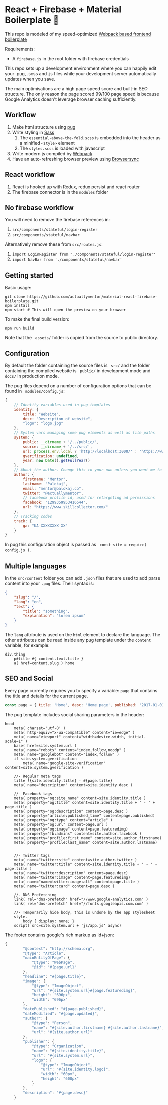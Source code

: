 # React + Firebase + Material Boilerplate 🎉

This repo is modeled of my speed-optimized [Webpack based frontend boilerplate]( https://github.com/actuallymentor/webpack-frontend-only )

Requirements:

- A `firebase.js` in the root folder with firebase credentials

This repo sets up a development environment where you can happily edit your .pug, .scss and .js files while your development server automatically updates when you save.

The main optimisations are a high page speed score and built-in SEO structure. The only reason the page scored 99/100 page speed is because Google Analytics doesn't leverage browser caching sufficiently.

## Workflow

1. Make html structure using [ pug ]( https://github.com/pugjs )
2. Write styling in [ Sass ]( https://github.com/sass/sass )
    1. The `essential-above-the-fold.scss` is embedded into the header as a minified `<style>` element
    1. The `styles.scss` is loaded with javascript
3. Write modern js compiled by [ Webpack ]( https://github.com/webpack )
4. Have an auto-refreshing browser preview using [ Browsersync ]( https://github.com/BrowserSync/browser-sync )

## React workflow

1. React is hooked up with Redux, redux persist and react router
2. The firebase connector is in the `modules` folder

## No firebase workflow

You will need to remove the firebase references in:

1. `src/components/stateful/login-register`
2. `src/components/stateful/navbar`

Alternatively remove these from `src/routes.js`:

1. `import LoginRegister from './components/stateful/login-register'`
2. `import NavBar from './components/stateful/navbar'`


## Getting started

Basic usage:

```shell
git clone https://github.com/actuallymentor/material-react-firebase-boilerplate.git
npm install
npm start # This will open the preview on your browser
```

To make the final build version:

```shell
npm run build
```

Note that the ``` assets/``` folder is copied from the source to public directory.

## Configuration

By default the folder containing the source files is ``` src/``` and the folder containing the compiled website is ``` public/``` in development mode and ```docs/``` in production mode.

The pug files depend on a number of configuration options that can be found in ``` modules/config.js```:

```js
{
    // Identity variables used in pug templates
    identity: {
        title: "Website",
        desc: "Description of website",
        "logo": "logo.jpg"
    },
    // System vars managing some pug elements as well as file paths
    system: {
        public: __dirname + '/../public/',
        source: __dirname + '/../src/',
        url: process.env.local ? 'http://localhost:3000/' : 'https://www.liveurl.com',
        gverification: undefined,
        year: new Date().getFullYear()
    },
    // About the author. Change this to your own unless you went me to get credit for your page of course... <3
    author: {
        firstname: "Mentor",
        lastname: "Palokaj",
        email: "mentor@palokaj.co",
        twitter: "@actuallymentor",
        // facebook profile id, used for retargeting ad permissions
        facebook: "1299359953416544",
        url: "https://www.skillcollector.com/"
    },
    // Tracking codes
    track: {
        ga: "UA-XXXXXXXX-XX"
    }
}
```

In pug this configuration object is passed as ``` const site = require( config.js )```.

## Multiple languages

In the `src/content` folder you can add `.json` files that are used to add parse content into your `.pug` files. Their syntax is:

```json
{
    "slug": "/",
    "lang": "en",
    "text": {
        "title": "something",
        "explanation": "lorem ipsum"
    }
}
```

The `lang` attribute is used on the `html` element to declare the language. The other attributes can be read inside any pug template under the `content` variable, for example:

```pug
div.thing
    p#title #{ content.text.title }
    a( href=content.slug ) home
```

## SEO and Social

Every page currently requires you to specify a variable: ```page``` that contains the title and details for the current page. 

```js
const page = { title: 'Home', desc: 'Home page', published: '2017-01-01', url: '/', featuredimg: '/image.jpg' }
```

The pug template includes social sharing parameters in the header:

```pug
head
    meta( charset='utf-8' )
    meta( http-equiv="x-ua-compatible" content="ie=edge" )
    meta( name="viewport" content="width=device-width, initial-scale=1" )
    base( href=site.system.url )
    meta( name="robots" content="index,follow,noodp" )
    meta( name="googlebot" content="index,follow" )
    if site.system.gverification
        meta( name="google-site-verification" content=site.system.gverification )

    //- Regular meta tags
    title !{site.identity.title} - #{page.title}
    meta( name="description" content=site.identity.desc )

    //- Facebook tags
    meta( property="og:site_name" content=site.identity.title )
    meta( property="og:title" content=site.identity.title + ' - ' + page.title )
    meta( property="og:description" content=page.desc )
    meta( property="article:published_time" content=page.published)
    meta( property="og:type" content="article" )
    meta( property="og:url" content=page.url )
    meta( property="og:image" content=page.featuredimg)
    meta( property="fb:admins" content=site.author.facebook )
    meta( property="profile:first_name" content=site.author.firstname)
    meta( property="profile:last_name" content=site.author.lastname)


    //- Twitter tags
    meta( name="twitter:site" content=site.author.twitter )
    meta( name="twitter:title" content=site.identity.title + ' - ' + page.title )
    meta( name="twitter:description" content=page.desc)
    meta( name="twitter:image" content=page.featuredimg)
    meta( name="name=twitter:image:alt" content=page.title )
    meta( name="twitter:card" content=page.desc )

    //- DNS Prefetching
    link( rel="dns-prefetch" href="//www.google-analytics.com" )
    link( rel="dns-prefetch" href="//fonts.googleapis.com.com" )

    //- Temporarily hide body, this is undone by the app stylesheet
    style.
        body { display: none; }
    script( src=site.system.url + 'js/app.js' async)
```

The footer contains google's rich markup as ld+json:

```js
{
        "@context": "http://schema.org",
        "@type": "Article",
        "mainEntityOfPage": {
            "@type": "WebPage",
            "@id": "#{page.url}"
        },
        "headline": "#{page.title}",
        "image": {
            "@type": "ImageObject",
            "url": "#{site.system.url}#{page.featuredimg}",
            "height": "696px",
            "width": "696px"
        },
        "datePublished": "#{page.published}",
        "dateModified": "#{page.updated}",
        "author": {
            "@type": "Person",
            "name": "#{site.author.firstname} #{site.author.lastname}",
            "url": "#{site.author.url}"
        },
        "publisher": {
            "@type": "Organization",
            "name": "#{site.identity.title}",
            "url": "#{site.system.url}",
            "logo": {
                "@type": "ImageObject",
                "url": "#{site.identity.logo}",
                "width": "60px",
                "height": "600px"
            }
        },
        "description": "#{page.desc}"
    }
```

